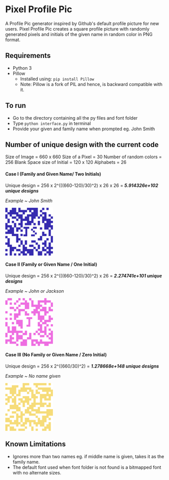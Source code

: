 # Pixel Profile Pic
A Profile Pic generator inspired by Github's default profile picture for new users.
Pixel Profile Pic creates a square profile picture with randomly generated pixels and initials of the given name in random color in PNG format.

## Requirements
* Python 3
* Pillow 
  * Installed using: `pip install Pillow`
  * Note: Pillow is a fork of PIL and hence, is backward compatible with it.

## To run
* Go to the directory containing all the py files and font folder
* Type `python interface.py` in terminal
* Provide your given and family name when prompted eg. John Smith

## Number of unique design with the current code
Size of Image = 660 x 660
Size of a Pixel = 30
Number of random colors = 256
Blank Space size of Initial = 120 x 120
Alphabets = 26

#### Case I (Family and Given Name/ Two Initials)
Unique design = 256 x 2^(((660-120)/30)^2) x 26 x 26 = ***5.914326e+102 unique designs***

*Example ~ John Smith*

<img src="/Examples/CaseI.PNG" width="150" align="center" >

#### Case II (Family or Given Name / One Initial)
Unique design = 256 x 2^(((660-120)/30)^2) x 26 = ***2.274741e+101 unique designs***

*Example ~ John or Jackson*

<img src="/Examples/CaseII.PNG" width="150" align="center" >


#### Case III (No Family or Given Name / Zero Initial)
Unique design = 256 x 2^((660/30)^2) = ***1.278668e+148 unique designs***

*Example ~ No name given*

<img src="/Examples/CaseIII.PNG" width="150" align="center" >

## Known Limitations
* Ignores more than two names eg. if middle name is given, takes it as the family name.
* The default font used when font folder is not found is a bitmapped font with no alternate sizes.
